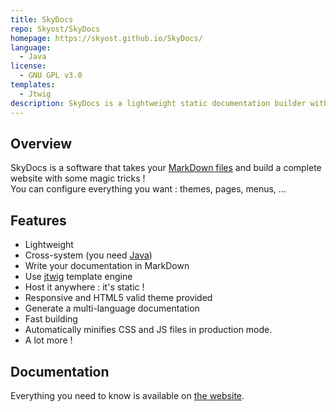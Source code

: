 ```yaml
---
title: SkyDocs
repo: Skyost/SkyDocs
homepage: https://skyost.github.io/SkyDocs/
language:
  - Java
license:
  - GNU GPL v3.0
templates:
  - Jtwig
description: SkyDocs is a lightweight static documentation builder with MarkDown.
---
```


## Overview

SkyDocs is a software that takes your [MarkDown files](https://blog.ghost.org/markdown/) and build a complete website with some magic tricks !    
You can configure everything you want : themes, pages, menus, ...

## Features

* Lightweight
* Cross-system (you need [Java](https://java.com/download))
* Write your documentation in MarkDown
* Use [jtwig](http://jtwig.org/documentation/reference/functions) template engine
* Host it anywhere : it's static !
* Responsive and HTML5 valid theme provided
* Generate a multi-language documentation
* Fast building
* Automatically minifies CSS and JS files in production mode.
* A lot more !

## Documentation

Everything you need to know is available on [the website](https://skyost.github.io/SkyDocs/).
